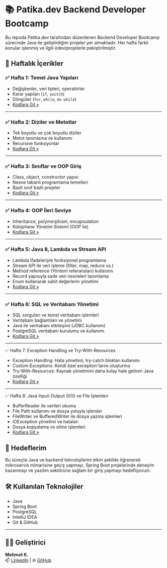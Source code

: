 # 📚 Patika.dev Backend Developer Bootcamp

Bu repoda Patika.dev tarafından düzenlenen Backend Developer Bootcamp sürecinde Java ile geliştirdiğim projeler yer almaktadır. Her hafta farklı konular işlenmiş ve ilgili ödev/projelerle pekiştirilmiştir.

## 📅 Haftalık İçerikler

### ✅ Hafta 1: Temel Java Yapıları
- Değişkenler, veri tipleri, operatörler
- Karar yapıları (`if`, `switch`)
- Döngüler (`for`, `while`, `do-while`)
- [Kodlara Git »](./java/hafta1)

---

### ✅ Hafta 2: Diziler ve Metotlar
- Tek boyutlu ve çok boyutlu diziler
- Metot tanımlama ve kullanımı
- Recursive fonksiyonlar
- [Kodlara Git »](./java/hafta2)

---

### ✅ Hafta 3: Sınıflar ve OOP Giriş
- Class, object, constructor yapısı
- Nesne tabanlı programlama temelleri
- Basit sınıf bazlı projeler
- [Kodlara Git »](./java/hafta3)

---

### ✅ Hafta 4: OOP İleri Seviye
- Inheritance, polymorphism, encapsulation
- Kütüphane Yönetim Sistemi (OOP ile)
- [Kodlara Git »](./java/hafta4)

---
### ✅ Hafta 5: Java 8, Lambda ve Stream API
- Lambda ifadeleriyle fonksiyonel programlama
- Stream API ile veri işleme (filter, map, reduce vs.)
- Method reference (Yöntem referansları) kullanımı
- Record yapısıyla sade veri nesneleri tanımlama
- Enum kullanarak sabit değerlerin yönetimi
- [Kodlara Git »](./java/hafta5)

---

### ✅ Hafta 6: SQL ve Veritabanı Yönetimi
- SQL sorguları ve temel veritabanı işlemleri
- Veritabanı bağlantıları ve yönetimi
- Java ile veritabanı etkileşimi (JDBC kullanımı)
- PostgreSQL veritabanı kurulumu ve kullanımı
- [Kodlara Git »](./java/hafta6)

---

✅ Hafta 7: Exception Handling ve Try-With-Resources
- Exception Handling: Hata yönetimi, try-catch blokları kullanımı
- Custom Exceptions: Kendi özel exception'larını oluşturma
- Try-With-Resources: Kaynak yönetimini daha kolay hale getiren Java özelliği
- [Kodlara Git »](./java/hafta7)
  
---

✅ Hafta 8: Java Input-Output (I/O) ve File İşlemleri
- BufferReader ile verileri okuma
- File Path kullanımı ve dosya yoluyla işlemler
- FileWriter ve BufferedWriter ile dosya yazma işlemleri
- IOException yönetimi ve hataları
- Dosya kopyalama ve silme işlemleri
- [Kodlara Git »](./java/hafta8)

## 🚀 Hedeflerim
Bu süreçte Java ve backend teknolojilerini etkin şekilde öğrenerek mikroservis mimarisine geçiş yapmayı, Spring Boot projelerinde deneyim kazanmayı ve yazılım sektörüne sağlam bir giriş yapmayı hedefliyorum.

## 🛠️ Kullanılan Teknolojiler
- Java
- Spring Boot
- PostgreSQL
- IntelliJ IDEA
- Git & GitHub

---

## 👨‍💻 Geliştirici
**Mehmet K.**  
📫 [LinkedIn](https://linkedin.com/in/mehmetk-dev) | 🌐 [GitHub](https://github.com/mehmetk-dev)
